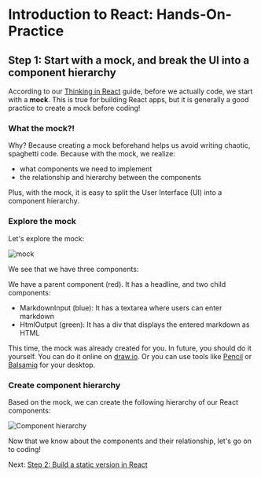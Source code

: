 # Introduction to React: Hands-On-Practice

## Step 1: Start with a mock, and break the UI into a component hierarchy

According to our [Thinking in React](https://reactjs.org/docs/thinking-in-react.html) guide, before we actually code, we start with a **mock**. This is true for building React apps, but it is generally a good practice to create a mock before coding!

### What the mock?!

Why? Because creating a mock beforehand helps us avoid writing chaotic, spaghetti code. Because with the mock, we realize: 
* what components we need to implement
* the relationship and hierarchy between the components

Plus, with the mock, it is easy to split the User Interface (UI) into a component hierarchy.

### Explore the mock

Let's explore the mock:

![mock](https://github.com/freeCodeCampLisbon/eventos/blob/master/basic-react/markdown-previewer/mock/markdown-previewer-mock.png)

We see that we have three components:

We have a parent component (red). It has a headline, and two child components:
* MarkdownInput (blue): It has a textarea where users can enter markdown
* HtmlOutput (green): It has a div that displays the entered markdown as HTML

This time, the mock was already created for you. In future, you should do it yourself. You can do it online on [draw.io](https://draw.io). Or you can use tools like [Pencil](https://pencil.evolus.vn/) or [Balsamiq](https://balsamiq.com/) for your desktop.

### Create component hierarchy

Based on the mock, we can create the following hierarchy of our React components:

![Component hierarchy](https://github.com/freeCodeCampLisbon/eventos/blob/master/basic-react/markdown-previewer/mock/markdown-previewer-component-hierarchy.png)

Now that we know about the components and their relationship, let's go on to coding!

Next: [Step 2: Build a static version in React](tutorial-step2.md)
